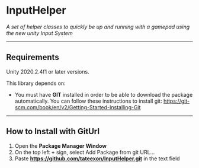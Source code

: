 # InputHelper

*A set of helper classes to quickly be up and running with a gamepad using the new unity Input System*

___
## Requirements

Unity 2020.2.4f1 or later versions.

This library depends on:  
- You must have **GIT** installed in order to be able to download the package automatically. You can follow these instructions to install git: https://git-scm.com/book/en/v2/Getting-Started-Installing-Git
___
## How to Install with GitUrl
1. Open the **Package Manager Window**  
2. On the top left **+** sign, select Add Package from git URL...
3. Paste **https://github.com/tateexon/InputHelper.git** in the text field
